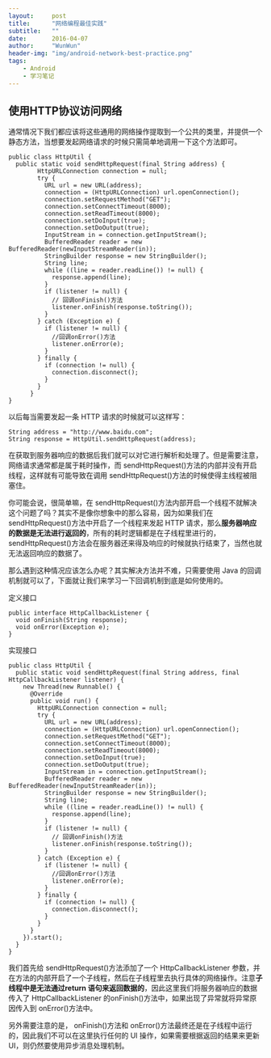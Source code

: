 ```yaml
---
layout:     post
title:      "网络编程最佳实践"
subtitle:   ""
date:       2016-04-07
author:     "WunWun"
header-img: "img/android-network-best-practice.png"
tags:
    - Android
    - 学习笔记
---
```


## 使用HTTP协议访问网络

通常情况下我们都应该将这些通用的网络操作提取到一个公共的类里，并提供一个静态方法，当想要发起网络请求的时候只需简单地调用一下这个方法即可。

    public class HttpUtil {
      public static void sendHttpRequest(final String address) {  
            HttpURLConnection connection = null;
            try {
              URL url = new URL(address);
              connection = (HttpURLConnection) url.openConnection();
              connection.setRequestMethod("GET");
              connection.setConnectTimeout(8000);
              connection.setReadTimeout(8000);
              connection.setDoInput(true);
              connection.setDoOutput(true);
              InputStream in = connection.getInputStream();
              BufferedReader reader = new       BufferedReader(newInputStreamReader(in));
              StringBuilder response = new StringBuilder();
              String line;
              while ((line = reader.readLine()) != null) {
                response.append(line);
              }
              if (listener != null) {
                // 回调onFinish()方法
                listener.onFinish(response.toString());
              }
            } catch (Exception e) {
              if (listener != null) {
                //回调onError()方法
                listener.onError(e);
              }
            } finally {
              if (connection != null) {
                connection.disconnect();
              }
            }
          }
    }

以后每当需要发起一条 HTTP 请求的时候就可以这样写：

    String address = "http://www.baidu.com";  
    String response = HttpUtil.sendHttpRequest(address);

在获取到服务器响应的数据后我们就可以对它进行解析和处理了。但是需要注意，网络请求通常都是属于耗时操作，而 sendHttpRequest()方法的内部并没有开启线程，这样就有可能导致在调用 sendHttpRequest()方法的时候使得主线程被阻塞住。

你可能会说，很简单嘛，在 sendHttpRequest()方法内部开启一个线程不就解决这个问题了吗？其实不是像你想象中的那么容易，因为如果我们在 sendHttpRequest()方法中开启了一个线程来发起 HTTP 请求，那么**服务器响应的数据是无法进行返回的**，所有的耗时逻辑都是在子线程里进行的， sendHttpRequest()方法会在服务器还来得及响应的时候就执行结束了，当然也就无法返回响应的数据了。

那么遇到这种情况应该怎么办呢？其实解决方法并不难，只需要使用 Java 的回调机制就可以了，下面就让我们来学习一下回调机制到底是如何使用的。

定义接口

    public interface HttpCallbackListener {
      void onFinish(String response);
      void onError(Exception e);
    }

实现接口

    public class HttpUtil {
      public static void sendHttpRequest(final String address, final HttpCallbackListener listener) {
        new Thread(new Runnable() {
          @Override
          public void run() {
            HttpURLConnection connection = null;
            try {
              URL url = new URL(address);
              connection = (HttpURLConnection) url.openConnection();
              connection.setRequestMethod("GET");
              connection.setConnectTimeout(8000);
              connection.setReadTimeout(8000);
              connection.setDoInput(true);
              connection.setDoOutput(true);
              InputStream in = connection.getInputStream();
              BufferedReader reader = new       BufferedReader(newInputStreamReader(in));
              StringBuilder response = new StringBuilder();
              String line;
              while ((line = reader.readLine()) != null) {
                response.append(line);
              }
              if (listener != null) {
                // 回调onFinish()方法
                listener.onFinish(response.toString());
              }
            } catch (Exception e) {
              if (listener != null) {
                //回调onError()方法
                listener.onError(e);
              }
            } finally {
              if (connection != null) {
                connection.disconnect();
              }
            }
          }
        }).start();
      }
    }

我们首先给 sendHttpRequest()方法添加了一个 HttpCallbackListener 参数，并在方法的内部开启了一个子线程，然后在子线程里去执行具体的网络操作。注意**子线程中是无法通过return 语句来返回数据的**，因此这里我们将服务器响应的数据传入了 HttpCallbackListener 的onFinish()方法中，如果出现了异常就将异常原因传入到 onError()方法中。

另外需要注意的是， onFinish()方法和 onError()方法最终还是在子线程中运行的，因此我们不可以在这里执行任何的 UI 操作，如果需要根据返回的结果来更新 UI，则仍然要使用异步消息处理机制。
